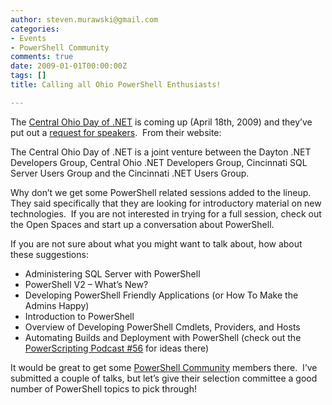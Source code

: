 ```yaml
---
author: steven.murawski@gmail.com
categories:
- Events
- PowerShell Community
comments: true
date: 2009-01-01T00:00:00Z
tags: []
title: Calling all Ohio PowerShell Enthusiasts!

---
```


The <a href="http://cinnug.org/cododn/" target="_blank">Central Ohio Day of .NET</a> is coming up (April 18th, 2009) and they’ve put out a <a href="http://www.codingbandit.com/SpeakerSubmission" target="_blank">request for speakers</a>.&#160; From their website: 



>

The Central Ohio Day of .NET is a joint venture between the Dayton .NET Developers Group, Central Ohio .NET Developers Group, Cincinnati SQL Server Users Group and the Cincinnati .NET Users Group.






Why don’t we get some PowerShell related sessions added to the lineup.&#160; They said specifically that they are looking for introductory material on new technologies.&#160; If you are not interested in trying for a full session, check out the Open Spaces and start up a conversation about PowerShell.



If you are not sure about what you might want to talk about, how about these suggestions:



*   Administering SQL Server with PowerShell
*   PowerShell V2 – What’s New?
*   Developing PowerShell Friendly Applications (or How To Make the Admins Happy)
*   Introduction to PowerShell
*   Overview of Developing PowerShell Cmdlets, Providers, and Hosts
*   Automating Builds and Deployment with PowerShell (check out the <a href="http://powerscripting.wordpress.com/2009/01/25/episode-56-james-kovacs-talks-about-psake/" target="_blank">PowerScripting Podcast #56</a> for ideas there)


It would be great to get some <a href="http://powershellcommunity.org" target="_blank">PowerShell Community</a> members there.&#160; I’ve submitted a couple of talks, but let’s give their selection committee a good number of PowerShell topics to pick through!


